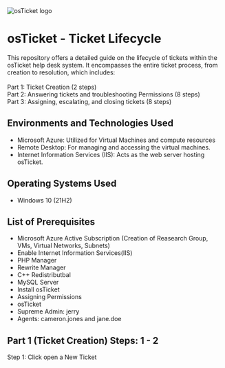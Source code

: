 <img src="https://i.imgur.com/Clzj7Xs.png" alt="osTicket logo"/>
</p>

<h1>osTicket - Ticket Lifecycle </h1>
This repository offers a detailed guide on the lifecycle of tickets within the osTicket help desk system. It encompasses the entire ticket process, from creation to resolution, which includes:<br />
<br />
Part 1: Ticket Creation (2 steps) <br />
Part 2: Answering tickets and troubleshooting Permissions (8 steps)<br />
Part 3: Assigning, escalating, and closing tickets (8 steps)<br />



<h2>Environments and Technologies Used</h2>

- Microsoft Azure: Utilized for Virtual Machines and compute resources
- Remote Desktop: For managing and accessing the virtual machines.
- Internet Information Services (IIS): Acts as the web server hosting osTicket.
  
<h2>Operating Systems Used </h2>

- Windows 10</b> (21H2)

<h2>List of Prerequisites</h2>

- Microsoft Azure Active Subscription (Creation of Reasearch Group, VMs, Virtual Networks, Subnets)
- Enable Internet Information Services(IIS)
- PHP Manager
- Rewrite Manager
- C++ Redistributbal
- MySQL Server
- Install osTicket
- Assigning Permissions
- osTicket
- Supreme Admin: jerry
- Agents: cameron.jones and jane.doe



<h2>Part 1 (Ticket Creation) Steps: 1 - 2 </h2>

<p>
Step 1: Click open a New Ticket
</p>
<br />
